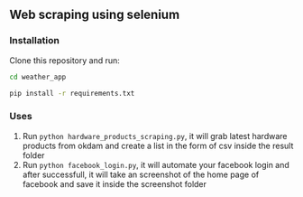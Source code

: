 ## Web scraping using selenium

### Installation
Clone this repository and run:
```sh
cd weather_app

pip install -r requirements.txt
```

### Uses
1. Run ```python hardware_products_scraping.py```, it will grab latest hardware products from okdam and create a list in the form of csv inside the result folder
2. Run ```python facebook_login.py```, it will automate your facebook login and after successfull, it will take an screenshot of the home page of facebook and save it inside the screenshot folder